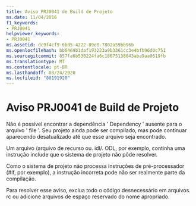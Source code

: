 ```yaml
---
title: Aviso PRJ0041 de Build de Projeto
ms.date: 11/04/2016
f1_keywords:
- PRJ0041
helpviewer_keywords:
- PRJ0041
ms.assetid: dc9f4cf9-6bd5-4222-89e8-7802a59bb96b
ms.openlocfilehash: bb6469b1daf193223a9b3361cc3e4bfb96d0c751
ms.sourcegitcommit: 857fa6b530224fa6c18675138043aba9aa0619fb
ms.translationtype: MT
ms.contentlocale: pt-BR
ms.lasthandoff: 03/24/2020
ms.locfileid: "80191920"
---
```

# <a name="project-build-warning-prj0041"></a>Aviso PRJ0041 de Build de Projeto

Não é possível encontrar a dependência ' Dependency ' ausente para o arquivo ' file '. Seu projeto ainda pode ser compilado, mas pode continuar aparecendo desatualizado até que esse arquivo seja encontrado.

Um arquivo (arquivo de recurso ou. idl/. ODL, por exemplo, continha uma instrução include que o sistema de projeto não pôde resolver.

Como o sistema de projeto não processa instruções de pré-processador (#if, por exemplo), a instrução incorreta pode não ser realmente parte da compilação.

Para resolver esse aviso, exclua todo o código desnecessário em arquivos. rc ou adicione arquivos de espaço reservado do nome apropriado.
